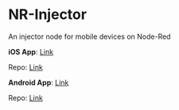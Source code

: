 # NR-Injector
An injector node for mobile devices on Node-Red

**iOS App**: [Link](https://itunes.apple.com/us/app/nr-inject/id960596793?ls=1&mt=8)

Repo: [Link](https://github.com/fbuentello/iOS-NRInject)


**Android App**: [Link](https://play.google.com/store/apps/details?id=com.mioty.fabianbuentello.nrinject)

Repo: [Link](https://github.com/fbuentello/Android-NRInject)

